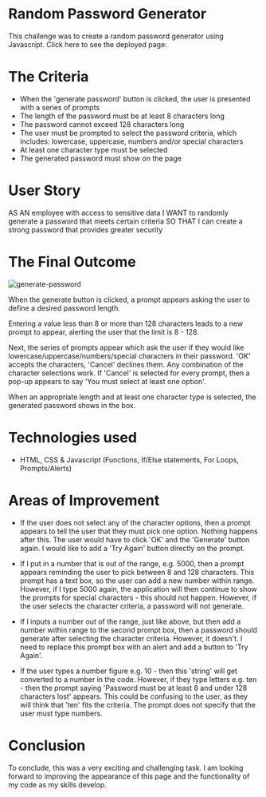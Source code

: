 # Random Password Generator

This challenge was to create a random password generator using Javascript. Click here to see the deployed page:

# The Criteria

- When the 'generate password' button is clicked, the user is presented with a series of prompts
- The length of the password must be at least 8 characters long
- The password cannot exceed 128 characters long
- The user must be prompted to select the password criteria, which includes: lowercase, uppercase, numbers and/or special characters
- At least one character type must be selected
- The generated password must show on the page

# User Story

AS AN employee with access to sensitive data
I WANT to randomly generate a password that meets certain criteria
SO THAT I can create a strong password that provides greater security

# The Final Outcome

![generate-password](https://user-images.githubusercontent.com/101473841/164995560-4427d35b-4a67-4373-a073-57351f4cce45.png)

When the generate button is clicked, a prompt appears asking the user to define a desired password length.

Entering a value less than 8 or more than 128 characters leads to a new prompt to appear, alerting the user that the limit is 8 - 128.

Next, the series of prompts appear which ask the user if they would like lowercase/uppercase/numbers/special characters in their password. 'OK' accepts the characters, 'Cancel' declines them. Any combination of the character selections work.
If 'Cancel' is selected for every prompt, then a pop-up appears to say 'You must select at least one option'.

When an appropriate length and at least one character type is selected, the generated password shows in the box.

# Technologies used

- HTML, CSS & Javascript (Functions, If/Else statements, For Loops, Prompts/Alerts)

# Areas of Improvement

- If the user does not select any of the character options, then a prompt appears to tell the user that they must pick one option. Nothing happens after this. The user would have to click 'OK' and the 'Generate' button again. I would like to add a 'Try Again' button directly on the prompt.

- If I put in a number that is out of the range, e.g. 5000, then a prompt appears reminding the user to pick between 8 and 128 characters. This prompt has a text box, so the user can add a new number within range. However, if I type 5000 again, the application will then continue to show the prompts for special characters - this should not happen. However, if the user selects the character criteria, a password will not generate.

- If I inputs a number out of the range, just like above, but then add a number within range to the second prompt box, then a password should generate after selecting the character criteria. However, it doesn't. I need to replace this prompt box with an alert and add a button to 'Try Again'.

- If the user types a number figure e.g. 10 - then this 'string' will get converted to a number in the code. However, if they type letters e.g. ten - then the prompt saying 'Password must be at least 8 and under 128 characters lost' appears. This could be confusing to the user, as they will think that 'ten' fits the criteria. The prompt does not specify that the user must type numbers.

# Conclusion

To conclude, this was a very exciting and challenging task. I am looking forward to improving the appearance of this page and the functionality of my code as my skills develop.
